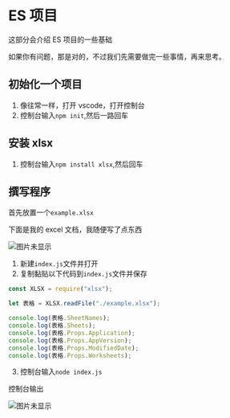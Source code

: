 # ES 项目

这部分会介绍 ES 项目的一些基础

如果你有问题，那是对的，不过我们先需要做完一些事情，再来思考。

## 初始化一个项目

1. 像往常一样，打开 vscode，打开控制台
2. 控制台输入`npm init`,然后一路回车

## 安装 xlsx

1. 控制台输入`npm install xlsx`,然后回车

## 撰写程序

首先放置一个`example.xlsx`

下面是我的 excel 文档，我随便写了点东西

<img :src="$withBase('/project/xlsx.png')" alt="图片未显示">

1. 新建`index.js`文件并打开
2. 复制黏贴以下代码到`index.js`文件并保存

```js
const XLSX = require("xlsx");

let 表格 = XLSX.readFile("./example.xlsx");

console.log(表格.SheetNames);
console.log(表格.Sheets);
console.log(表格.Props.Application);
console.log(表格.Props.AppVersion);
console.log(表格.Props.ModifiedDate);
console.log(表格.Props.Worksheets);
```

3.  控制台输入`node index.js`

控制台输出

<img :src="$withBase('/project/pro.png')" alt="图片未显示">
